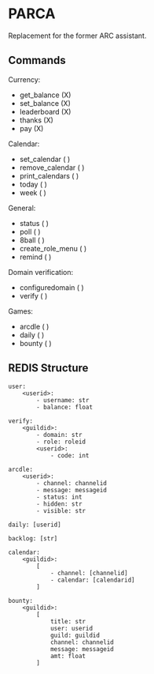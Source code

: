 # PARCA

Replacement for the former ARC assistant.

## Commands

Currency:
- get_balance (X)
- set_balance (X)
- leaderboard (X)
- thanks      (X)
- pay         (X)

Calendar:
- set_calendar    ( )
- remove_calendar ( )
- print_calendars ( )
- today           ( )
- week            ( )

General:
- status           ( )
- poll             ( )
- 8ball            ( )
- create_role_menu ( )
- remind           ( )

Domain verification:
- configuredomain ( )
- verify          ( )

Games:
- arcdle ( )
- daily  ( )
- bounty ( )

## REDIS Structure

```
user:
	<userid>:
		- username: str
		- balance: float

verify:
	<guildid>:
		- domain: str
		- role: roleid
		<userid>:
			- code: int

arcdle:
	<userid>:
		- channel: channelid
		- message: messageid
		- status: int
		- hidden: str
		- visible: str

daily: [userid]

backlog: [str]

calendar:
	<guildid>:
		[
			- channel: [channelid]
			- calendar: [calendarid]
		]

bounty:
	<guildid>:
		[
			title: str
			user: userid
			guild: guildid
			channel: channelid
			message: messageid
			amt: float
		]
```
